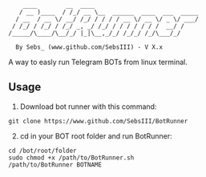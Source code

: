 ```
    ____        __  ____                             
   / __ )____  / /_/ __ \__  ______  ____  ___  _____
  / __  / __ \/ __/ /_/ / / / / __ \/ __ \/ _ \/ ___/
 / /_/ / /_/ / /_/ _, _/ /_/ / / / / / / /  __/ /    
/_____/\____/\__/_/ |_|\__,_/_/ /_/_/ /_/\___/_/

  By Sebs_ (www.github.com/SebsIII) - V X.x

```   
A way to easly run Telegram BOTs from linux terminal.

## Usage

1. Download bot runner with this command:
```
git clone https://www.github.com/SebsIII/BotRunner    
 ```
2. cd in your BOT root folder and run BotRunner:
```
cd /bot/root/folder
sudo chmod +x /path/to/BotRunner.sh
/path/to/BotRunner BOTNAME
``` 

